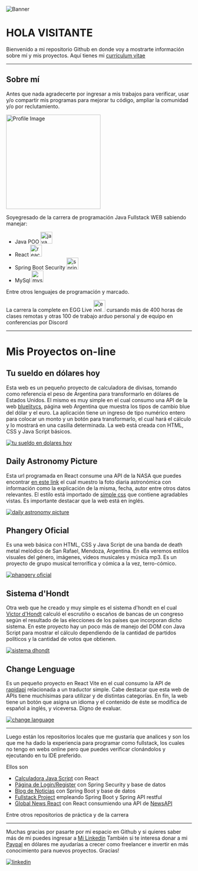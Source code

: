 ![Banner](https://github.com/saulocid/saulocid/blob/main/BannerProgramaci%C3%B3n.jpg)
# HOLA VISITANTE

Bienvenido a mi repositorio Github en donde voy a mostrarte información sobre mí y mis proyectos.
Aquí tienes mi [currículum vitae](https://drive.google.com/file/d/1UzJaOVjNTf6zWNXX_4aWzkUPa1am9ukk/view?usp=sharing)

---

## Sobre mí

Antes que nada agradecerte por ingresar a mis trabajos para verificar, usar y/o compartir mis programas para mejorar tu código, ampliar la comunidad y/o por reclutamiento.

<picture>
<img alt="Profile Image" src="https://github.com/saulocid/saulocid/blob/main/Perfil.jpg" width="256px">
</picture>

Soyegresado de la carrera de programación Java Fullstack WEB sabiendo manejar:
* Java POO <picture><img alt="java" src="https://github.com/saulocid/saulocid/blob/main/java128.png" width="32px"></picture>
* React <picture><img alt="react" src="https://github.com/saulocid/saulocid/blob/main/react128.png" width="32px"></picture>
* Spring Boot Security <picture><img alt="spring" src="https://github.com/saulocid/saulocid/blob/main/spring128.png" width="32px"></picture>
* MySql <picture><img alt="mysql" src="https://github.com/saulocid/saulocid/blob/main/mysql128.png" width="32px"></picture>

Entre otros lenguajes de programación y marcado.

La carrera la complete en EGG Live <picture><img alt="egglogo" src="https://github.com/saulocid/saulocid/blob/main/EggLogo.png" width="32px"></picture> cursando más de 400 horas de clases remotas y otras 100 de trabajo arduo personal y de equipo en conferencias por Discord

---

# Mis Proyectos on-line

## Tu sueldo en dólares hoy

Esta web es un pequeño proyecto de calculadora de divisas, tomando como referencia el peso de Argentina para transformarlo en dólares de Estados Unidos. El mismo es muy simple en el cual consumo una API de la web [bluelitycs](https://bluelytics.com.ar/#!/), página web Argentina que muestra los tipos de cambio blue del dólar y el euro.
La aplicación tiene un ingreso de tipo numérico entero para colocar un monto y un botón para transformarlo, el cual hará el cálculo y lo mostrará en una casilla determinada.
La web está creada con HTML, CSS y Java Script básicos.

[![tu sueldo en dolares hoy](https://github.com/saulocid/saulocid/blob/main/TuSueldoEnDolaresHoy.jpg)](https://tusueldoendolareshoy.github.io)

## Daily Astronomy Picture

Esta url programada en React consume una API de la NASA que puedes encontrar [en este link](https://api.nasa.gov/) el cual muestro la foto diaria astronómica con información como la explicación de la misma, fecha, autor entre otros datos relevantes.
El estilo está importado de [simple css](https://simplecss.org/) que contiene agradables vistas.
Es importante destacar que la web está en inglés.

[![daily astronomy picture](https://github.com/saulocid/saulocid/blob/main/DailyAstronomyPicture.jpg)](https://dailyastronomypicture.github.io)

## Phangery Oficial

Es una web básica con HTML, CSS y Java Script de una banda de death metal melódico de San Rafael, Mendoza, Argentina.
En ella veremos estilos visuales del género, imágenes, videos musicales y música mp3.
Es un proyecto de grupo musical terrorífica y cómica a la vez, terro-cómico.

[![phangery oficial](https://github.com/saulocid/saulocid/blob/main/PhangeryOficial.jpg)](https://phangeryoficial.github.io/)

## Sistema d'Hondt

Otra web que he creado y muy simple es el sistema d'hondt en el cual [Victor d'Hondt](https://es.wikipedia.org/wiki/Sistema_D%27Hondt) calculó el escrutiño o escaños de bancas de un congreso según el resultado de las elecciones de los países que incorporan dicho sistema.
En este proyecto hay un poco más de manejo del DOM con Java Script para mostrar el cálculo dependiendo de la cantidad de partidos políticos y la cantidad de votos que obtienen.

[![sistema dhondt](https://github.com/saulocid/saulocid/blob/main/SistemaDhondt.jpg)](https://sistemadhondt.github.io/)

## Change Lenguage

Es un pequeño proyecto en React Vite en el cual consumo la API de [rapidapi](https://rapidapi.com/hub) relacionada a un traductor simple. Cabe destacar que esta web de APIs tiene muchísimas para utilizar y de distintas categorías.
En fin, la web tiene un botón que asigna un idioma y el contenido de éste se modifica de español a inglés, y viceversa. Digno de evaluar.

[![change language](https://github.com/saulocid/saulocid/blob/main/ChangeLanguages.jpg)](https://changelanguage.github.io/)

---

Luego están los repositorios locales que me gustaría que analices y son los que me ha dado la experiencia para programar como fullstack, los cuales no tengo en webs online pero que puedes verificar clonándolos y ejecutando en tu IDE preferido.

Ellos son
* [Calculadora Java Script](https://github.com/saulocid/Calculadora-JavaScript-React) con React
* [Página de Login/Register](https://github.com/saulocid/Pagina-de-inicio-con-Spring-Security) con Spring Security y base de datos
* [Blog de Noticias](https://github.com/saulocid/NoticiAPP-blog-de-noticias) con Spring Boot y base de datos
* [Fullstack Project](https://github.com/saulocid/Proyecto-API-SpringRestful-React) empleando Spring Boot y Spring API restful
* [Global News React](https://github.com/saulocid/global-news-react) con React consumiendo una API de [NewsAPI](https://newsapi.org/)

Entre otros repositorios de práctica y de la carrera

---

Muchas gracias por pasarte por mi espacio en Github y si quieres saber más de mi puedes ingresar a [Mi Linkedin](https://www.linkedin.com/in/saulociddev/) 
También si te interesa donar a mi [Paypal](http://paypal.me/saulocid) en dólares me ayudarías a crecer como freelancer e invertir en más conocimiento para nuevos proyectos. Gracias!

[![linkedin](https://github.com/saulocid/saulocid/blob/main/LinkedinProfile.jpg)](https://www.linkedin.com/in/saulociddev/)
